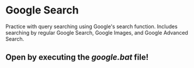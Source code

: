# Google Search
Practice with query searching using Google's search function. Includes searching by regular Google Search, Google Images, and Google Advanced Search.

## Open by executing the *google.bat* file!
